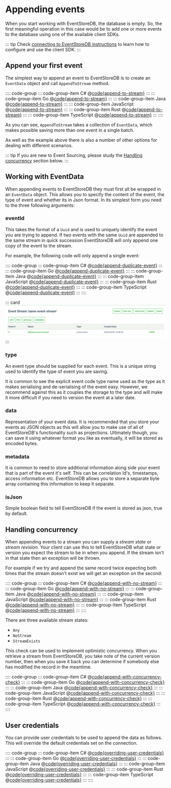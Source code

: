 # Appending events

When you start working with EventStoreDB, the database is empty. So, the first meaningful operation in this case would be to add one or more events to the database using one of the available client SDKs.

::: tip
Check [connecting to EventStoreDB instructions](./README.md#required-packages) to learn how to configure and use the client SDK.
:::

## Append your first event

The simplest way to append an event to EventStoreDB is to create an `EventData` object and call `AppendToStream` method.

:::: code-group
::: code-group-item C#
@[code{append-to-stream}](../dotnet/21.2/samples/appending-events/Program.cs)
:::
::: code-group-item Go
@[code{append-to-stream}](../go/1.0.0/samples/appendingEvents.go)
:::
::: code-group-item Java
@[code{append-to-stream}](../java/1.0.0/samples/appending_events/AppendingEvents.java)
:::
::: code-group-item JavaScript
@[code{append-to-stream}](../node/2.0.0/samples/appending-events.js)
:::
::: code-group-item Rust
@[code{append-to-stream}](../rust/1.0.0/samples/appending_events.rs)
:::
::: code-group-item TypeScript
@[code{append-to-stream}](../node/2.0.0/samples/appending-events.ts)
:::
::::

As you can see, `AppendToStream` takes a collection of `EventData`, which makes possible saving more than one event in a single batch.
 
As well as the example above there is also a number of other options for dealing with different scenarios. 

::: tip
If you are new to Event Sourcing, please study the [Handling concurrency](#handling-concurrency) section below.
:::

## Working with EventData

When appending events to EventStoreDB they must first all be wrapped in an `EventData` object. This allows you to specify the content of the event, the type of event and whether its in Json format. In its simplest form you need to the three following arguments:

### eventId

This takes the format of a `Uuid` and is used to uniquely identify the event you are trying to append. If two events with the same `Uuid` are appended to the same stream in quick succession EventStoreDB will only append one copy of the event to the stream. 

For example, the following code will only append a single event:

:::: code-group
::: code-group-item C#
@[code{append-duplicate-event}](../dotnet/21.2/samples/appending-events/Program.cs)
:::
::: code-group-item Go
@[code{append-duplicate-event}](../go/1.0.0/samples/appendingEvents.go)
:::
::: code-group-item Java
@[code{append-duplicate-event}](../java/1.0.0/samples/appending_events/AppendingEvents.java)
:::
::: code-group-item JavaScript
@[code{append-duplicate-event}](../node/2.0.0/samples/appending-events.js)
:::
::: code-group-item Rust
@[code{append-duplicate-event}](../rust/1.0.0/samples/appending_events.rs)
:::
::: code-group-item TypeScript
@[code{append-duplicate-event}](../node/2.0.0/samples/appending-events.ts)
:::
::::

::: card
![Duplicate Event](./images/dupicate-event.png)
:::

### type

An event type should be supplied for each event. This is a unique string used to identify the type of event you are saving. 

It is common to see the explicit event code type name used as the type as it makes serialising and de-serialising of the event easy. However, we recommend against this as it couples the storage to the type and will make it more difficult if you need to version the event at a later date.

### data

Representation of your event data. It is recommended that you store your events as JSON objects as this will allow you to make use of all of EventStoreDB's functionality such as projections. Ultimately though, you can save it using whatever format you like as eventually, it will be stored as encoded bytes.

### metadata

It is common to need to store additional information along side your event that is part of the event it's self. This can be correlation Id's, timestamps, access information etc. EventStoreDB allows you to store a separate byte array containing this information to keep it separate.

### isJson

Simple boolean field to tell EventStoreDB if the event is stored as json, true by default.

## Handling concurrency

When appending events to a stream you can supply a *stream state* or *stream revision*. Your client can use this to tell EventStoreDB what state or version you expect the stream to be in when you append. If the stream isn't in that state then an exception will be thrown. 

For example if we try and append the same record twice expecting both times that the stream doesn't exist we will get an exception on the second:

:::: code-group
::: code-group-item C#
@[code{append-with-no-stream}](../dotnet/21.2/samples/appending-events/Program.cs)
:::
::: code-group-item Go
@[code{append-with-no-stream}](../go/1.0.0/samples/appendingEvents.go)
:::
::: code-group-item Java
@[code{append-with-no-stream}](../java/1.0.0/samples/appending_events/AppendingEvents.java)
:::
::: code-group-item JavaScript
@[code{append-with-no-stream}](../node/2.0.0/samples/appending-events.js)
:::
::: code-group-item Rust
@[code{append-with-no-stream}](../rust/1.0.0/samples/appending_events.rs)
:::
::: code-group-item TypeScript
@[code{append-with-no-stream}](../node/2.0.0/samples/appending-events.ts)
:::
::::

There are three available stream states: 
- `Any`
- `NoStream`
- `StreamExists`

This check can be used to implement optimistic concurrency. When you retrieve a stream from EventStoreDB, you take note of the current version number, then when you save it back you can determine if somebody else has modified the record in the meantime.

:::: code-group
::: code-group-item C#
@[code{append-with-concurrency-check}](../dotnet/21.2/samples/appending-events/Program.cs)
:::
::: code-group-item Go
@[code{append-with-concurrency-check}](../go/1.0.0/samples/appendingEvents.go)
:::
::: code-group-item Java
@[code{append-with-concurrency-check}](../java/1.0.0/samples/appending_events/AppendingEvents.java)
:::
::: code-group-item JavaScript
@[code{append-with-concurrency-check}](../node/2.0.0/samples/appending-events.js)
:::
::: code-group-item Rust
@[code{append-with-concurrency-check}](../rust/1.0.0/samples/appending_events.rs)
:::
::: code-group-item TypeScript
@[code{append-with-concurrency-check}](../node/2.0.0/samples/appending-events.ts)
:::
::::

<!-- ## Options TODO -->

## User credentials

You can provide user credentials to be used to append the data as follows. This will override the default credentials set on the connection.

:::: code-group
::: code-group-item C#
@[code{overriding-user-credentials}](../dotnet/21.2/samples/appending-events/Program.cs)
:::
::: code-group-item Go
@[code{overriding-user-credentials}](../go/1.0.0/samples/appendingEvents.go)
:::
::: code-group-item Java
@[code{overriding-user-credentials}](../java/1.0.0/samples/appending_events/AppendingEvents.java)
:::
::: code-group-item JavaScript
@[code{overriding-user-credentials}](../node/2.0.0/samples/appending-events.js)
:::
::: code-group-item Rust
@[code{overriding-user-credentials}](../rust/1.0.0/samples/appending_events.rs)
:::
::: code-group-item TypeScript
@[code{overriding-user-credentials}](../node/2.0.0/samples/appending-events.ts)
:::
::::
